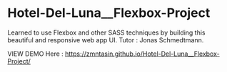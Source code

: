 # Hotel-Del-Luna__Flexbox-Project
Learned to use Flexbox and other SASS techniques by building this beautiful and responsive web app UI. Tutor : Jonas Schmedtmann.

VIEW DEMO Here : https://zmntasin.github.io/Hotel-Del-Luna__Flexbox-Project/
